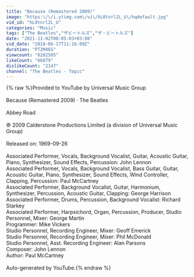 ```yaml
---
title: "Because (Remastered 2009)"
image: "https:\/\/i.ytimg.com\/vi\/hL0tnrl2L_U\/hqdefault.jpg"
vid_id: "hL0tnrl2L_U"
categories: "Music"
tags: ["The Beatles","ザビートルズ","ザ・ビートルズ"]
date: "2021-11-02T08:05:03+03:00"
vid_date: "2018-06-17T11:16:09Z"
duration: "PT2M46S"
viewcount: "6202505"
likeCount: "66879"
dislikeCount: "2147"
channel: "The Beatles - Topic"
---
```

{% raw %}Provided to YouTube by Universal Music Group<br /><br />Because (Remastered 2009) · The Beatles<br /><br />Abbey Road<br /><br />℗ 2009 Calderstone Productions Limited (a division of Universal Music Group)<br /><br />Released on: 1969-09-26<br /><br />Associated  Performer, Vocals, Background  Vocalist, Guitar, Acoustic  Guitar, Piano, Synthesizer, Sound  Effects, Percussion: John Lennon<br />Associated  Performer, Vocals, Background  Vocalist, Bass  Guitar, Guitar, Acoustic  Guitar, Piano, Synthesizer, Sound  Effects, Wind  Controller, Clapping, Percussion: Paul McCartney<br />Associated  Performer, Background  Vocalist, Guitar, Harmonium, Synthesizer, Percussion, Acoustic  Guitar, Clapping: George Harrison<br />Associated  Performer, Drums, Percussion, Background  Vocalist: Richard Starkey<br />Associated  Performer, Harpsichord, Organ, Percussion, Producer, Studio  Personnel, Mixer: George Martin<br />Programmer: Mike Vickers<br />Studio  Personnel, Recording  Engineer, Mixer: Geoff Emerick<br />Studio  Personnel, Recording  Engineer, Mixer: Phil McDonald<br />Studio  Personnel, Asst.  Recording  Engineer: Alan Parsons<br />Composer: John Lennon<br />Author: Paul McCartney<br /><br />Auto-generated by YouTube.{% endraw %}
